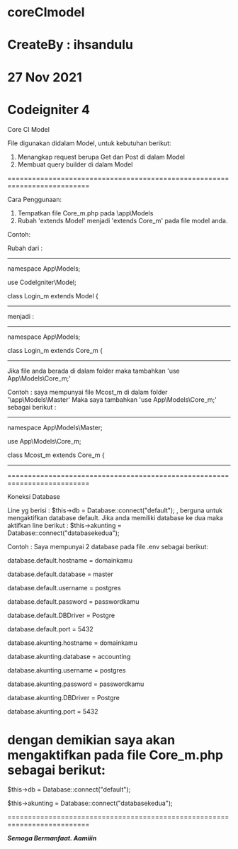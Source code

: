 # coreCImodel

# CreateBy : ihsandulu

# 27 Nov 2021

# Codeigniter 4

Core CI Model

File digunakan didalam Model, untuk kebutuhan berikut:

1. Menangkap request berupa Get dan Post di dalam Model
2. Membuat query builder di dalam Model

==========================================================================

Cara Penggunaan:

1. Tempatkan file Core_m.php pada \app\Models
2. Rubah 'extends Model' menjadi 'extends Core_m' pada file model anda.

Contoh:

Rubah dari :

---

namespace App\Models;

use CodeIgniter\Model;

class Login_m extends Model
{

---

menjadi :

---

namespace App\Models;

class Login_m extends Core_m
{

---

Jika file anda berada di dalam folder maka tambahkan 'use App\Models\Core_m;'

Contoh : saya mempunyai file Mcost_m di dalam folder '\app\Models\Master'
Maka saya tambahkan 'use App\Models\Core_m;' sebagai berikut :

---

namespace App\Models\Master;

use App\Models\Core_m;

class Mcost_m extends Core_m
{

---

==========================================================================

Koneksi Database

Line yg berisi : $this->db = Database::connect("default"); , berguna untuk mengaktifkan database default.
Jika anda memiliki database ke dua maka aktifkan line berikut : $this->akunting = Database::connect("databasekedua");

Contoh :
Saya mempunyai 2 database pada file .env sebagai berikut:

database.default.hostname = domainkamu

database.default.database = master

database.default.username = postgres

database.default.password = passwordkamu

database.default.DBDriver = Postgre

database.default.port = 5432

database.akunting.hostname = domainkamu

database.akunting.database = accounting

database.akunting.username = postgres

database.akunting.password = passwordkamu

database.akunting.DBDriver = Postgre

database.akunting.port = 5432

# dengan demikian saya akan mengaktifkan pada file Core_m.php sebagai berikut:

$this->db = Database::connect("default");

$this->akunting = Database::connect("databasekedua");

==========================================================================

**_Semoga Bermanfaat. Aamiiin_**
